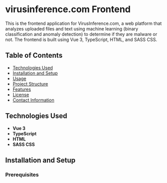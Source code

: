 # virusinference.com Frontend

This is the frontend application for VirusInference.com, a web platform that analyzes uploaded files and text using machine learning (binary classification and anomaly detection) to determine if they are malware or not. The frontend is built using Vue 3, TypeScript, HTML, and SASS CSS.

## Table of Contents
- [Technologies Used](#technologies-used)
- [Installation and Setup](#installation-and-setup)
- [Usage](#usage)
- [Project Structure](#project-structure)
- [Features](#features)
- [License](#license)
- [Contact Information](#contact-information)

## Technologies Used
- **Vue 3**
- **TypeScript**
- **HTML**
- **SASS CSS**

## Installation and Setup

### Prerequisites

